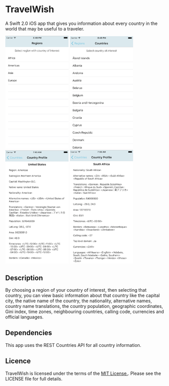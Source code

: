 # TravelWish
A Swift 2.0 iOS app that gives you information about every country in the world that may be useful to a traveler.

<img src="https://github.com/elefantel/TravelWish/blob/master/Screenshots/regions.png" alt="Regions" style="width: 200px;"/>
<img src="https://github.com/elefantel/TravelWish/blob/master/Screenshots/countries.png" alt="Countries" style="width: 200px;"/>
<img src="https://github.com/elefantel/TravelWish/blob/master/Screenshots/usa.png" alt="USA" style="width: 200px;"/>
<img src="https://github.com/elefantel/TravelWish/blob/master/Screenshots/sa.png" alt="South Africa" style="width: 200px;"/>

## Description
By choosing a region of your country of interest, then selecting that country, you can view basic information about that country like the capital city, the native name of the country, the nationality, alternative names, country name translations, the country population, geographic coordinates, Gini index, time zones, neighbouring countries, calling code, currencies and official languages.

## Dependencies
This app uses the REST Countries API for all country information.

## Licence
TravelWish is licensed under the terms of the <a href="https://en.wikipedia.org/wiki/MIT_License">MIT License.</a>. Please see the LICENSE file for full details.

